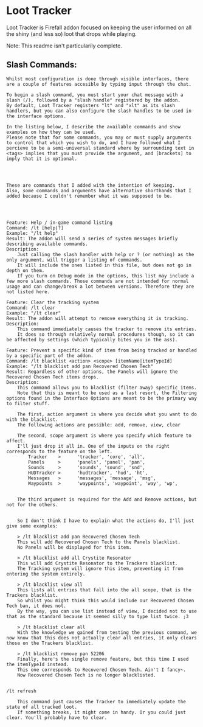 Loot Tracker
=========

Loot Tracker is Firefall addon focused on keeping the user informed on all the shiny (and less so) loot that drops while playing. 


Note: This readme isn't particularily complete.



Slash Commands:
---------

    Whilst most configuration is done through visible interfaces, there are a couple of features accesible by typing input through the chat.

    To begin a slash command, you must start your chat message with a slash (/), followed by a "slash handle" registered by the addon.
    By default, Loot Tracker registers "lt" and "xlt" as its slash handlers, but you can also configure the slash handles to be used in the interface options.
    
    In the listing below, I describe the available commands and show examples on how they can be used.
    Please note that for some commands, you may or must supply arguments to control that which you wish to do, and I have followed what I percieve to be a semi-universal standard where by surrounding text in <tags> implies that you must provide the argument, and [brackets] to imply that it is optional.
    



    These are commands that I added with the intention of keeping.
    Also, some commands and arguments have alternative shorthands that I added because I couldn't remember what it was supposed to be.

    
    

    Feature: Help / in-game command listing
    Command: /lt [help|?]
    Example: "/lt help"
    Result: The addon will send a series of system messages briefly describing available commands.
    Description:    
        Just calling the slash handler with help or ? (or nothing) as the only argument, will trigger a listing of commands.
        It will include the ones listed in this file, but does not go in depth on them.
        If you turn on Debug mode in the options, this list may include a few more slash commands. Those commands are not intended for normal usage and can change/break a lot between versions. Therefore they are not listed here.

    Feature: Clear the tracking system
    Command: /lt clear
    Example: "/lt clear"
    Result: The addon will attempt to remove everything it is tracking.
    Description:
        This command immediately causes the tracker to remove its entries.
        It does so through relatively normal procedures though, so it can be affected by settings (which typically bites you in the ass).
    
    Feature: Prevent a specific kind of item from being tracked or handled by a specific part of the addon.
    Command: /lt blacklist <action> <scope> [itemName|itemTypeId]
    Example: "/lt blacklist add pan Recovered Chosen Tech"
    Result: Regardless of other options, the Panels will ignore the Recovered Chosen Tech items drops.
    Description:
        This command allows you to blacklist (filter away) specific items.
        Note that this is meant to be used as a last resort, the Filtering options found in the Interface Options are meant to be the primary way to filter stuff.

        The first, action argument is where you decide what you want to do with the blacklist.
        The following actions are possible: add, remove, view, clear

        The second, scope argument is where you specify which feature to affect.
        I'll just drop it all in. One of the inputs on the right corresponds to the feature on the left.
            Tracker    >      'tracker', 'core', 'all',
            Panels     >      'panels', 'panel', 'pan',
            Sounds     >      'sounds', 'sound', 'snd',
            HUDTracker >      'hudtracker', 'hud', 'ht',
            Messages   >      'messages', 'message', 'msg',
            Waypoints  >      'waypoints', 'waypoint', 'way', 'wp',


        The third argument is required for the Add and Remove actions, but not for the others.


        So I don't think I have to explain what the actions do, I'll just give some examples:

        > /lt blacklist add pan Recovered Chosen Tech
        This will add Recovered Chosen Tech to the Panels blacklist.
        No Panels will be displayed for this item.

        > /lt blacklist add all Crystite Resonator
        This will add Crystite Resonator to the Trackers blacklist.
        The Tracking system will ignore this item, preventing it from entering the system entirely.

        > /lt blacklist view all
        This lists all entries that fall into the all scope, that is the Trackers blacklist.
        So whilst you might think this would include our Recovered Chosen Tech ban, it does not.
        By the way, you can use list instead of view, I decided not to use that as the standard because it seemed silly to type list twice. ;3

        > /lt blacklist clear all
        With the knowledge we gained from testing the previous command, we now know that this does not actually clear all entries, it only clears those on the Trackers blacklist.

        > /lt blacklist remove pan 52206
        Finally, here's the single remove feature, but this time I used the itemTypeId instead.
        This one corresponds to Recovered Chosen Tech. Ain't I fancy~.
        Now Recovered Chosen Tech is no longer blacklisted.


    /lt refresh

        This command just causes the Tracker to immediately update the state of all tracked loot.
        If something breaks, it might come in handy. Or you could just clear. You'll probably have to clear.